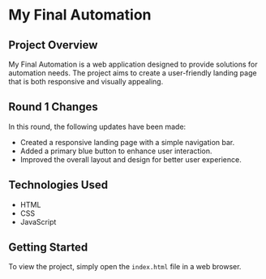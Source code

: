 # My Final Automation

## Project Overview
My Final Automation is a web application designed to provide solutions for automation needs. The project aims to create a user-friendly landing page that is both responsive and visually appealing.

## Round 1 Changes
In this round, the following updates have been made:
- Created a responsive landing page with a simple navigation bar.
- Added a primary blue button to enhance user interaction.
- Improved the overall layout and design for better user experience.

## Technologies Used
- HTML
- CSS
- JavaScript

## Getting Started
To view the project, simply open the `index.html` file in a web browser.